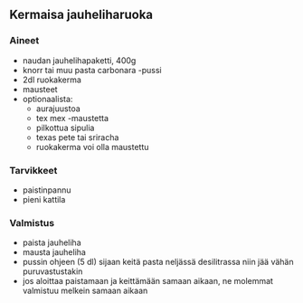 ## Kermaisa jauheliharuoka

### Aineet
- naudan jauhelihapaketti, 400g
- knorr tai muu pasta carbonara -pussi
- 2dl ruokakerma
- mausteet
- optionaalista:
  - aurajuustoa
  - tex mex -maustetta
  - pilkottua sipulia
  - texas pete tai sriracha
  - ruokakerma voi olla maustettu

### Tarvikkeet
- paistinpannu
- pieni kattila

### Valmistus
- paista jauheliha
- mausta jauheliha
- pussin ohjeen (5 dl) sijaan keitä pasta neljässä desilitrassa niin jää vähän puruvastustakin
- jos aloittaa paistamaan ja keittämään samaan aikaan, ne molemmat valmistuu melkein samaan aikaan

